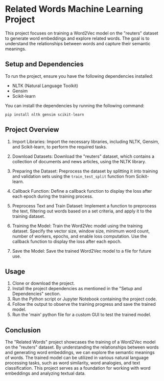 # Related Words Machine Learning Project

This project focuses on training a Word2Vec model on the "reuters" dataset to generate word embeddings and explore related words. The goal is to understand the relationships between words and capture their semantic meanings.

## Setup and Dependencies
To run the project, ensure you have the following dependencies installed:
- NLTK (Natural Language Toolkit)
- Gensim
- Scikit-learn

You can install the dependencies by running the following command:
```
pip install nltk gensim scikit-learn
```

## Project Overview
1. Import Libraries: Import the necessary libraries, including NLTK, Gensim, and Scikit-learn, to perform the required tasks.

2. Download Datasets: Download the "reuters" dataset, which contains a collection of documents and news articles, using the NLTK library.

3. Preparing the Dataset: Preprocess the dataset by splitting it into training and validation sets using the `train_test_split` function from Scikit-learn.

4. Callback Function: Define a callback function to display the loss after each epoch during the training process.

5. Preprocess Text and Train Dataset: Implement a function to preprocess the text, filtering out words based on a set criteria, and apply it to the training dataset.

6. Training the Model: Train the Word2Vec model using the training dataset. Specify the vector size, window size, minimum word count, number of workers, epochs, and enable loss computation. Use the callback function to display the loss after each epoch.

7. Save the Model: Save the trained Word2Vec model to a file for future use.

## Usage
1. Clone or download the project.
2. Install the project dependencies as mentioned in the "Setup and Dependencies" section.
3. Run the Python script or Jupyter Notebook containing the project code.
4. Follow the output to observe the training progress and save the trained model.
5. Run the 'main' python file for a custom GUI to test the trained model.

## Conclusion
The "Related Words" project showcases the training of a Word2Vec model on the "reuters" dataset. By understanding the relationships between words and generating word embeddings, we can explore the semantic meanings of words. The trained model can be utilized in various natural language processing tasks, such as word similarity, word analogies, and text classification. This project serves as a foundation for working with word embeddings and analyzing textual data.